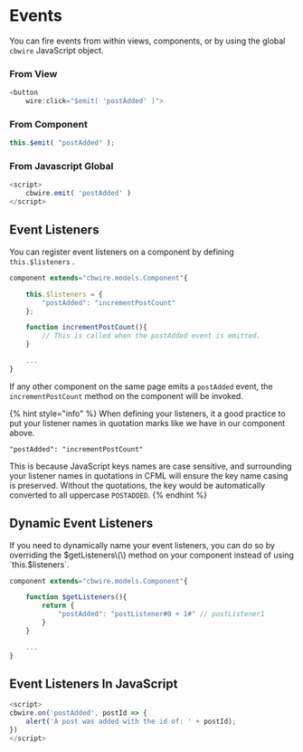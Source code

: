 # Events

You can fire events from within views, components, or by using the global `cbwire` JavaScript object.

### From View

```javascript
<button
    wire:click="$emit( 'postAdded' )">
```

### From Component

```javascript
this.$emit( "postAdded" );
```

### From Javascript Global

```javascript
<script>
    cbwire.emit( 'postAdded' )
</script>
```

## Event Listeners

You can register event listeners on a component by defining `this.$listeners` .

```javascript
component extends="cbwire.models.Component"{

	this.$listeners = {
		"postAdded": "incrementPostCount"
	};

	function incrementPostCount(){
		// This is called when the postAdded event is emitted.
	}

	...
}
```

If any other component on the same page emits a `postAdded` event, the `incrementPostCount` method on the component will be invoked. 

{% hint style="info" %}
When defining your listeners, it a good practice to put your listener names in quotation marks like we have in our component above.   
  
`"postAdded": "incrementPostCount"`

This is because JavaScript keys names are case sensitive, and surrounding your listener names in quotations in CFML will ensure the key name casing is preserved. Without the quotations, the key would be automatically converted to all uppercase `POSTADDED`.
{% endhint %}



## Dynamic Event Listeners

If you need to dynamically name your event listeners, you can do so by overriding the $getListeners\(\) method on your component instead of using `this.$listeners`.

```javascript
component extends="cbwire.models.Component"{

	function $getListeners(){
		return {
			"postAdded": "postListener#0 + 1#" // postListener1
		}
	}

	...
}
```

## Event Listeners In JavaScript

```javascript
<script>
cbwire.on('postAdded', postId => {
    alert('A post was added with the id of: ' + postId);
})
</script>
```

